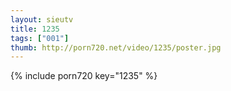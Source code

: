 ```yaml
--- 
layout: sieutv
title: 1235
tags: ["001"]
thumb: http://porn720.net/video/1235/poster.jpg
---
```

{% include porn720 key="1235" %} 
